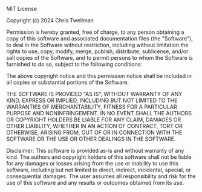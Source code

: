 MIT License

Copyright (c) 2024 Chris Twellman

Permission is hereby granted, free of charge, to any person obtaining a copy
of this software and associated documentation files (the "Software"), to deal
in the Software without restriction, including without limitation the rights
to use, copy, modify, merge, publish, distribute, sublicense, and/or sell
copies of the Software, and to permit persons to whom the Software is
furnished to do so, subject to the following conditions:

The above copyright notice and this permission notice shall be included in all
copies or substantial portions of the Software.

THE SOFTWARE IS PROVIDED "AS IS", WITHOUT WARRANTY OF ANY KIND, EXPRESS OR
IMPLIED, INCLUDING BUT NOT LIMITED TO THE WARRANTIES OF MERCHANTABILITY,
FITNESS FOR A PARTICULAR PURPOSE AND NONINFRINGEMENT. IN NO EVENT SHALL THE
AUTHORS OR COPYRIGHT HOLDERS BE LIABLE FOR ANY CLAIM, DAMAGES OR OTHER
LIABILITY, WHETHER IN AN ACTION OF CONTRACT, TORT OR OTHERWISE, ARISING FROM,
OUT OF OR IN CONNECTION WITH THE SOFTWARE OR THE USE OR OTHER DEALINGS IN THE
SOFTWARE.

Disclaimer:
This software is provided as-is and without warranty of any kind. The authors and
copyright holders of this software shall not be liable for any damages or losses
arising from the use or inability to use this software, including but not limited
to direct, indirect, incidental, special, or consequential damages. The user assumes
all responsibility and risk for the use of this software and any results or outcomes
obtained from its use.